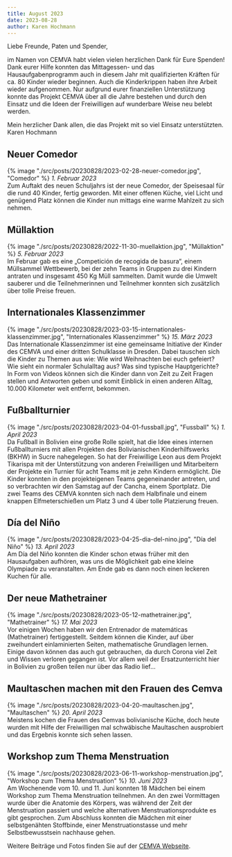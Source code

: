 ```yaml
---
title: August 2023
date: 2023-08-28
author: Karen Hochmann
---
```


<section>

Liebe Freunde, Paten und Spender,

im Namen von CEMVA habt vielen vielen herzlichen Dank für Eure Spenden!
Dank eurer Hilfe konnten das Mittagessen- und das Hausaufgabenprogramm  auch  in diesem Jahr  mit qualifizierten Kräften für  ca. 80 Kinder wieder beginnen. Auch die Kinderkrippen haben ihre Arbeit wieder aufgenommen.
Nur aufgrund eurer finanziellen Unterstützung konnte das Projekt CEMVA über all die Jahre bestehen und durch den Einsatz und die Ideen der Freiwilligen auf wunderbare Weise neu belebt werden.<!-- excerpt -->

Mein herzlicher Dank allen, die das Projekt mit so viel Einsatz unterstützten.
Karen Hochmann

## Neuer Comedor
{% image "./src/posts/20230828/2023-02-28-neuer-comedor.jpg", "Comedor" %}
<em>1. Februar 2023</em><br>
 Zum Auftakt des neuen Schuljahrs ist der neue Comedor, der Speisesaal für die rund 40 Kinder, fertig geworden. Mit einer offenen Küche, viel Licht und genügend Platz können die Kinder nun mittags eine warme Mahlzeit zu sich nehmen.

## Müllaktion
{% image "./src/posts/20230828/2022-11-30-muellaktion.jpg", "Müllaktion" %}
<em>5. Februar 2023</em><br> Im Februar gab es eine „Competición de recogida de basura“, einem Müllsammel Wettbewerb, bei der zehn Teams in Gruppen zu drei Kindern antraten und insgesamt 450 Kg Müll sammelten. Damit wurde die Umwelt sauberer und die Teilnehmerinnen und Teilnehmer konnten sich zusätzlich über tolle Preise freuen.

## Internationales Klassenzimmer
{% image "./src/posts/20230828/2023-03-15-internationales-klassenzimmer.jpg", "Internationales Klassenzimmer" %}
<em>15. März 2023</em><br>
 Das Internationale Klassenzimmer ist eine gemeinsame Initiative der Kinder des CEMVA und einer dritten Schulklasse in Dresden. Dabei tauschen sich die Kinder zu Themen aus wie: Wie wird Weihnachten bei euch gefeiert? Wie sieht ein normaler Schulalltag aus? Was sind typische Hauptgerichte? In Form von Videos können sich die Kinder dann von Zeit zu Zeit Fragen stellen und Antworten geben und somit Einblick in einen anderen Alltag, 10.000 Kilometer weit entfernt, bekommen.

## Fußballturnier
{% image "./src/posts/20230828/2023-04-01-fussball.jpg", "Fussball" %}
<em>1. April 2023</em><br>
 Da Fußball in Bolivien eine große Rolle spielt, hat die Idee eines internen Fußballturniers mit allen Projekten des Bolivianischen Kinderhilfswerks (BKHW) in Sucre nahegelegen. So hat der Freiwillige Leon aus dem Projekt Tikarispa mit der Unterstützung von anderen Freiwilligen und Mitarbeitern der Projekte ein Turnier für acht Teams mit je zehn Kindern ermöglicht. Die Kinder konnten in den projekteigenen Teams gegeneinander antreten, und so verbrachten wir den Samstag auf der Cancha, einem Sportplatz. Die zwei Teams des CEMVA konnten sich nach dem Halbfinale und einem knappen Elfmeterschießen um Platz 3 und 4 über tolle Platzierung freuen.

## Día del Niño
{% image "./src/posts/20230828/2023-04-25-dia-del-nino.jpg", "Día del Niño" %}
<em>13. April 2023</em><br>
Am Día del Niño konnten die Kinder schon etwas früher mit den Hausaufgaben aufhören, was uns die Möglichkeit gab eine kleine Olympiade zu veranstalten. Am Ende gab es dann noch einen leckeren Kuchen für alle.

## Der neue Mathetrainer
{% image "./src/posts/20230828/2023-05-12-mathetrainer.jpg", "Mathetrainer" %}
<em> 17. Mai 2023</em><br>
Vor einigen Wochen haben wir den Entrenador de matemáticas (Mathetrainer) fertiggestellt. Seitdem können die Kinder, auf über zweihundert einlaminierten Seiten, mathematische Grundlagen lernen. Einige davon können das auch gut gebrauchen, da durch Corona viel Zeit und Wissen verloren gegangen ist. Vor allem weil der Ersatzunterricht hier in Bolivien zu großen teilen nur über das Radio lief…

## Maultaschen machen mit den Frauen des Cemva
{% image "./src/posts/20230828/2023-04-20-maultaschen.jpg", "Maultaschen" %}
<em>20. April 2023</em><br>
Meistens kochen die Frauen des Cemvas bolivianische Küche, doch heute wurden mit Hilfe der Freiwilligen mal schwäbische Maultaschen ausprobiert und das Ergebnis konnte sich sehen lassen.

## Workshop zum Thema Menstruation
{% image "./src/posts/20230828/2023-06-11-workshop-menstruation.jpg", "Workshop zum Thema Menstruation" %}
<em>10. Juni 2023</em><br>
Am Wochenende vom 10. und 11. Juni konnten 18 Mädchen bei einem Workshop zum Thema Menstruation teilnehmen. An den zwei Vormittagen wurde über die Anatomie des Körpers, was während der Zeit der Menstruation passiert und welche alternativen Menstruationsprodukte es gibt gesprochen. Zum Abschluss konnten die Mädchen mit einer selbstgenähten Stoffbinde, einer Menstruationstasse und mehr Selbstbewusstsein nachhause gehen.

Weitere Beiträge und Fotos finden Sie auf der <a href="https://cemva.org/">CEMVA Webseite</a>.
</section>
